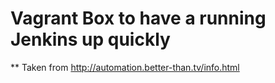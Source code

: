# Vagrant Box to have a running Jenkins up quickly

** Taken from http://automation.better-than.tv/info.html

